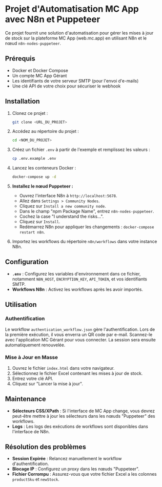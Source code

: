 # Projet d'Automatisation MC App avec N8n et Puppeteer

Ce projet fournit une solution d'automatisation pour gérer les mises à jour de stock sur la plateforme MC App (web.mc.app) en utilisant N8n et le nœud `n8n-nodes-puppeteer`.

## Prérequis

- Docker et Docker Compose
- Un compte MC App Gérant
- Les identifiants de votre serveur SMTP (pour l'envoi d'e-mails)
- Une clé API de votre choix pour sécuriser le webhook

## Installation

1. Clonez ce projet :
   ```bash
   git clone <URL_DU_PROJET>
   ```
2. Accédez au répertoire du projet :
   ```bash
   cd <NOM_DU_PROJET>
   ```
3. Créez un fichier `.env` à partir de l'exemple et remplissez les valeurs :
   ```bash
   cp .env.example .env
   ```
4. Lancez les conteneurs Docker :
   ```bash
   docker-compose up -d
   ```
5. **Installez le nœud Puppeteer :**
   - Ouvrez l'interface N8n à `http://localhost:5678`.
   - Allez dans `Settings > Community Nodes`.
   - Cliquez sur `Install a new community node`.
   - Dans le champ "npm Package Name", entrez `n8n-nodes-puppeteer`.
   - Cochez la case "I understand the risks...".
   - Cliquez sur `Install`.
   - Redémarrez N8n pour appliquer les changements : `docker-compose restart n8n`.

6. Importez les workflows du répertoire `n8n/workflows` dans votre instance N8n.

## Configuration

- **`.env`** : Configurez les variables d'environnement dans ce fichier, notamment `N8N_HOST`, `ENCRYPTION_KEY`, `API_TOKEN`, et vos identifiants SMTP.
- **Workflows N8n** : Activez les workflows après les avoir importés.

## Utilisation

### Authentification

Le workflow `authentication_workflow.json` gère l'authentification. Lors de la première exécution, il vous enverra un QR code par e-mail. Scannez-le avec l'application MC Gérant pour vous connecter. La session sera ensuite automatiquement renouvelée.

### Mise à Jour en Masse

1. Ouvrez le fichier `index.html` dans votre navigateur.
2. Sélectionnez le fichier Excel contenant les mises à jour de stock.
3. Entrez votre clé API.
4. Cliquez sur "Lancer la mise à jour".

## Maintenance

- **Sélecteurs CSS/XPath** : Si l'interface de MC App change, vous devrez peut-être mettre à jour les sélecteurs dans les nœuds "Puppeteer" des workflows.
- **Logs** : Les logs des exécutions de workflows sont disponibles dans l'interface de N8n.

## Résolution des problèmes

- **Session Expirée** : Relancez manuellement le workflow d'authentification.
- **Blocage IP** : Configurez un proxy dans les nœuds "Puppeteer".
- **Fichier Corrompu** : Assurez-vous que votre fichier Excel a les colonnes `productSku` et `newStock`.
